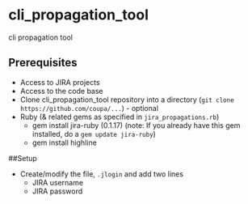 # cli_propagation_tool
cli propagation tool

## Prerequisites
- Access to JIRA projects
- Access to the code base
- Clone cli_propagation_tool repository into a directory (```git clone https://github.com/coupa/...```) - optional
- Ruby (& related gems as specified in ```jira_propagations.rb```)
  - gem install jira-ruby (0.1.17)  (note: If you already have this gem installed, do a ```gem update jira-ruby```)
  - gem install highline

##Setup
- Create/modify the file, ```.jlogin``` and add two lines
  - JIRA username
  - JIRA password

